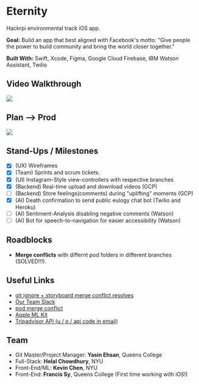 # Eternity
Hackrpi environmental track iOS app.

**Goal:** Build an app that best aligned with Facebook's motto: "Give people the power to build community and bring the world closer together."

**Built With:** Swift, Xcode, Figma, Google Cloud Firebase, IBM Watson Assistant, Twilio



## Video Walkthrough
![](p3.gif)



## Plan --> Prod
![](p3.gif)

## Stand-Ups / Milestones
- [x] (UX) Wireframes
- [x] (Team) Sprints and scrum tickets.
- [x] (UI) Instagram-Style view-controllers with respective branches
- [x] (Backend) Real-time upload and download videos (GCP)
- [ ] (Backend) Store feelings(comments) during "uplifting" moments (GCP)
- [x] (AI) Death confirmation to send public eulogy chat bot (Twilio and Heroku)
- [ ] (AI) Sentiment-Analysis disabling negative comments (Watson)
- [ ] (AI) Bot for speech-to-navigation for easier accessibility (Watson)

## Roadblocks
- **Merge conflicts** with differnt pod folders in different branches (SOLVED!!!). 

## Useful Links
- [git ignore + storyboard merge conflict resolves](https://guides.codepath.com/ios/Using-Git-with-Terminal)
- [Our Team Slack](https://hackrpi2019.slack.com/messages/GGYN866Q0/)
- [pod merge conflict](https://medium.com/@amlcurran/how-to-deal-with-conflicts-in-pod-folders-2eb9fa20f465)
- [Apple ML Kit](https://www.youtube.com/watch?v=p6GA8ODlnX0)
- [Tripadvisor API (u / p / api code in email)](https://developer-tripadvisor.com/partner/json-api/)

## Team
- Git Master/Project Manager: **Yasin Ehsan**, Queens College 
- Full-Stack: **Helal Chowdhury**, NYU 
- Front-End/ML: **Kevin Chen**, NYU 
- Front-End: **Francis Sy**, Queens College (First time working with iOS!)



